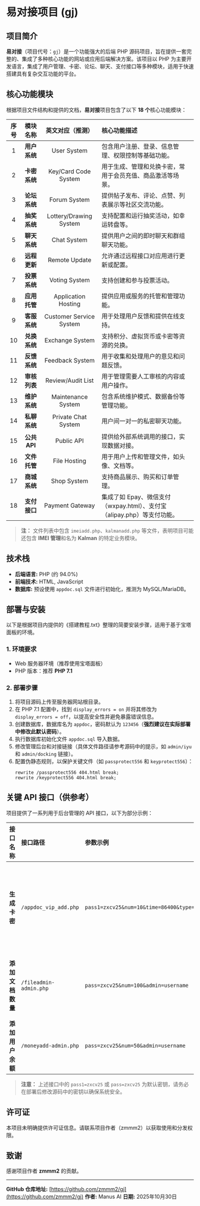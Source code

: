 # 易对接项目 (gj)

## 项目简介

**易对接**（项目代号：`gj`）是一个功能强大的后端 PHP 源码项目，旨在提供一套完整的、集成了多种核心功能的网站或应用后端解决方案。该项目以 PHP 为主要开发语言，集成了用户管理、卡密、论坛、聊天、支付接口等多种模块，适用于快速搭建具有复杂交互功能的平台。

## 核心功能模块

根据项目文件结构和提供的文档，**易对接**项目包含了以下 **18 个**核心功能模块：

| 序号 | 模块名称 | 英文对应（推测） | 核心功能描述 |
| :---: | :---: | :---: | :--- |
| 1 | **用户系统** | User System | 包含用户注册、登录、信息管理、权限控制等基础功能。 |
| 2 | **卡密系统** | Key/Card Code System | 用于生成、管理和兑换卡密，常用于会员充值、商品激活等场景。 |
| 3 | **论坛系统** | Forum System | 提供帖子发布、评论、点赞、列表展示等社区交流功能。 |
| 4 | **抽奖系统** | Lottery/Drawing System | 支持配置和运行抽奖活动，如幸运转盘等。 |
| 5 | **聊天系统** | Chat System | 提供用户之间的即时聊天和群组聊天功能。 |
| 6 | **远程更新** | Remote Update | 允许通过远程接口对应用进行更新或配置。 |
| 7 | **投票系统** | Voting System | 支持创建和参与投票活动。 |
| 8 | **应用托管** | Application Hosting | 提供应用或服务的托管和管理功能。 |
| 9 | **客服系统** | Customer Service System | 用于处理用户反馈和提供在线支持。 |
| 10 | **兑换系统** | Exchange System | 支持积分、虚拟货币或卡密等资源的兑换。 |
| 11 | **反馈系统** | Feedback System | 用于收集和处理用户的意见和问题反馈。 |
| 12 | **审核列表** | Review/Audit List | 用于管理需要人工审核的内容或用户操作。 |
| 13 | **维护系统** | Maintenance System | 包含系统维护模式、数据备份等管理功能。 |
| 14 | **私聊系统** | Private Chat System | 用户间一对一的私密聊天功能。 |
| 15 | **公共 API** | Public API | 提供给外部系统调用的接口，实现数据对接。 |
| 16 | **文件托管** | File Hosting | 用于用户上传和管理文件，如头像、文档等。 |
| 17 | **商城系统** | Shop System | 支持商品展示、购买和订单管理。 |
| 18 | **支付接口** | Payment Gateway | 集成了如 Epay、微信支付（wxpay.html）、支付宝（alipay.php）等支付功能。 |

> **注：** 文件列表中包含 `imeiadd.php`、`kalmanadd.php` 等文件，表明项目可能还包含 **IMEI 管理**和名为 **Kalman** 的特定业务模块。

## 技术栈

*   **后端语言:** PHP (约 94.0%)
*   **前端技术:** HTML, JavaScript
*   **数据库:** 预设使用 `appdoc.sql` 文件进行初始化，推测为 MySQL/MariaDB。

## 部署与安装

以下是根据项目内提供的《搭建教程.txt》整理的简要安装步骤，适用于基于宝塔面板的环境。

### 1. 环境要求

*   Web 服务器环境（推荐使用宝塔面板）
*   PHP 版本：推荐 **PHP 7.1**

### 2. 部署步骤

1.  将项目源码上传至服务器网站根目录。
2.  在 PHP 7.1 配置中，找到 `display_errors = on` 并将其修改为 `display_errors = off`，以提高安全性并避免暴露错误信息。
3.  创建数据库，数据库名为 `appdoc`，密码默认为 `123456`（**强烈建议在实际部署中修改此默认密码**）。
4.  执行数据库初始化文件 `appdoc.sql` 导入数据。
5.  修改管理后台和对接链接（具体文件路径请参考源码中的提示，如 `admin/iyu` 和 `admin/docking` 链接）。
6.  配置伪静态规则，以保护关键文件（如 `passprotect556` 和 `keyprotect556`）：
    ```nginx
    rewrite /passprotect556 404.html break;
    rewrite /keyprotect556 404.html break;
    ```

## 关键 API 接口（供参考）

项目提供了一系列用于后台管理的 API 接口，以下为部分示例：

| 接口名称 | 接口路径 | 参数示例 | 描述 |
| :--- | :--- | :--- | :--- |
| **生成卡密** | `/appdoc_vip_add.php` | `pass1=zxcv25&num=10&time=86400&type=vip` | 生成指定数量和类型的卡密（会员或余额）。 |
| **添加文档数量** | `/fileadmin-admin.php` | `pass=zxcv25&num=100&admin=username` | 为指定用户添加文档使用数量。 |
| **添加用户余额** | `/moneyadd-admin.php` | `pass=zxcv25&num=50&admin=username` | 为指定用户增加余额。 |

> **注意：** 上述接口中的 `pass1=zxcv25` 或 `pass=zxcv25` 为默认密钥，请务必在部署后修改源码中的密钥以确保系统安全。

## 许可证

本项目未明确提供许可证信息。请联系项目作者（zmmm2）以获取使用和分发权限。

## 致谢

感谢项目作者 **zmmm2** 的贡献。

---
**GitHub 仓库地址:** [https://github.com/zmmm2/gj](https://github.com/zmmm2/gj)
**作者:** Manus AI
**日期:** 2025年10月30日
